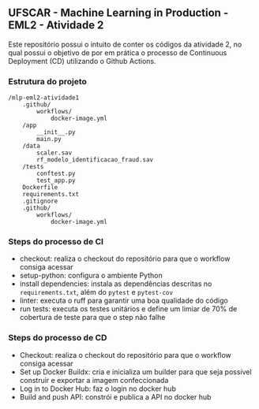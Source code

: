 ## UFSCAR - Machine Learning in Production - EML2 - Atividade 2

Este repositório possui o intuito de conter os códigos da atividade 2, no qual possui o objetivo de por em prática o processo de Continuous Deployment (CD) utilizando o Github Actions.

### Estrutura do projeto

```
/mlp-eml2-atividade1
    .github/
        workflows/
            docker-image.yml
    /app
        __init__.py
        main.py
    /data
        scaler.sav
        rf_modelo_identificacao_fraud.sav
    /tests
        conftest.py
        test_app.py
    Dockerfile
    requirements.txt
    .gitignore
    .github/
        workflows/
            docker-image.yml
```

### Steps do processo de CI

* checkout: realiza o checkout do repositório para que o workflow consiga acessar
* setup-python: configura o ambiente Python
* install dependencies: instala as dependências descritas no `requirements.txt`, além do `pytest` e `pytest-cov`
* linter: executa o ruff para garantir uma boa qualidade do código
* run tests: executa os testes unitários e define um limiar de 70% de cobertura de teste para que o step não falhe

### Steps do processo de CD

* Checkout: realiza o checkout do repositório para que o workflow consiga acessar
* Set up Docker Buildx: cria e inicializa um builder para que seja possível construir e exportar a imagem confeccionada
* Log in to Docker Hub: faz o login no docker hub
* Build and push API: constrói e publica a API no docker hub